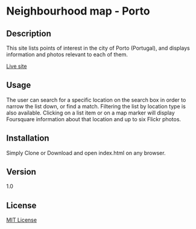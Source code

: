 # Neighbourhood map - Porto

## Description

This site lists points of interest in the city of Porto (Portugal), and displays information and photos relevant to each of them.

[Live site](https://migp.github.io/Neighbourhood-map-Porto/)

## Usage

The user can search for a specific location on the search box in order to narrow the list down, or find a match. Filtering the list by location type is also available.
Clicking on a list item or on a map marker will display Foursquare information about that location and up to six Flickr photos.

## Installation

Simply Clone or Download and open index.html on any browser.

## Version

1.0

## License

[MIT License](/blob/master/LICENSE)
